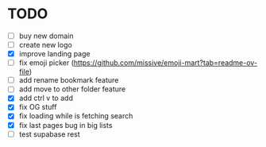 # TODO

- [ ] buy new domain
- [ ] create new logo
- [x] improve landing page
- [ ] fix emoji picker (https://github.com/missive/emoji-mart?tab=readme-ov-file)
- [ ] add rename bookmark feature
- [ ] add move to other folder feature
- [x] add ctrl v to add 
- [x] fix OG stuff
- [x] fix loading while is fetching search
- [x] fix last pages bug in big lists
- [ ] test supabase rest
